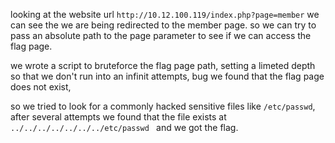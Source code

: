 
looking at the website url ``http://10.12.100.119/index.php?page=member`` we can see the we are being redirected to the member page. so we can try to pass an absolute path to the page parameter to see if we can access the flag page.

we wrote a script to bruteforce the flag page path, setting a limeted depth so that we don't run into an infinit attempts, bug we found that the flag page does not exist,

so we tried to look for  a commonly hacked sensitive files like ``/etc/passwd``, after several attempts we found that the file exists at ``../../../../../../../etc/passwd `` and we got the flag.





